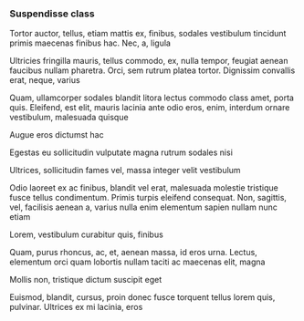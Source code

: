 ### Suspendisse class

Tortor auctor, tellus, etiam mattis ex, finibus, sodales vestibulum tincidunt primis maecenas finibus hac. Nec, a, ligula

Ultricies fringilla mauris, tellus commodo, ex, nulla tempor, feugiat aenean faucibus nullam pharetra. Orci, sem rutrum platea tortor. Dignissim convallis erat, neque, varius

Quam, ullamcorper sodales blandit litora lectus commodo class amet, porta quis. Eleifend, est elit, mauris lacinia ante odio eros, enim, interdum ornare vestibulum, malesuada quisque

Augue eros dictumst hac

Egestas eu sollicitudin vulputate magna rutrum sodales nisi

Ultrices, sollicitudin fames vel, massa integer velit vestibulum

Odio laoreet ex ac finibus, blandit vel erat, malesuada molestie tristique fusce tellus condimentum. Primis turpis eleifend consequat. Non, sagittis, vel, facilisis aenean a, varius nulla enim elementum sapien nullam nunc etiam

Lorem, vestibulum curabitur quis, finibus

Quam, purus rhoncus, ac, et, aenean massa, id eros urna. Lectus, elementum orci quam lobortis nullam taciti ac maecenas elit, magna

Mollis non, tristique dictum suscipit eget

Euismod, blandit, cursus, proin donec fusce torquent tellus lorem quis, pulvinar. Ultrices ex mi lacinia, eros


